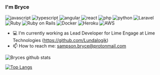 ### I'm Bryce
![javascript](https://img.shields.io/badge/JavaScript-yellow?style=flat-square)
![typescript](https://img.shields.io/badge/TypeScript-007ACC?style=flat-square)
![angular](https://img.shields.io/badge/Angular-fc0303?style=flat-square)
![react](https://img.shields.io/badge/React-61dafb?style=flat-square)
![php](https://img.shields.io/badge/PHP-4F5B93?style=flat-square)
![python](https://img.shields.io/badge/Python-3776ab?style=flat-square)
![Laravel](https://img.shields.io/badge/Laravel-ff2d20?style=flat-square)
![Ruby](https://img.shields.io/badge/Ruby-cc0000?style=flat-square)
![Ruby on Rails](https://img.shields.io/badge/Ruby%20On%20Rails-cc0000?style=flat-square)
![Docker](https://img.shields.io/badge/Docker-157aff?style=flat-square)
![Heroku](https://img.shields.io/badge/Heroku-ac8ece?style=flat-square)
![AWS](https://img.shields.io/badge/AWS-e47911?style=flat-square)












- :computer: I’m currently working as Lead Developer for Lime Engage at Lime Technologies (https://github.com/Lundalogik)
- 📫 How to reach me: sampson.bryce@protonmail.com

![Bryces github stats](https://github-readme-stats.vercel.app/api?username=sampsonbryce&show_icons=true&hide_border=true&count_private=true&theme=cobalt)

[![Top Langs](https://github-readme-stats.vercel.app/api/top-langs/?username=sampsonbryce)](https://github.com/anuraghazra/github-readme-stats)
